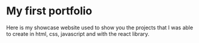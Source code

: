 # My first portfolio

Here is my showcase website used to show you the projects that I was able to create in html, css, javascript and with the react library.
